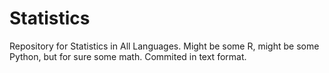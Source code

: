# Statistics
Repository for Statistics in All Languages.
Might be some R, might be some Python, but for sure some math. Commited in text format. 

